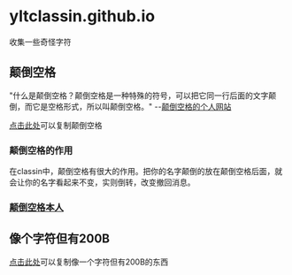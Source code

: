 # yltclassin.github.io
收集一些奇怪字符
## 颠倒空格
"什么是颠倒空格？颠倒空格是一种特殊的符号，可以把它同一行后面的文字颠倒，而它是空格形式，所以叫颠倒空格。" --[颠倒空格的个人网站](https://diandaokongge.github.io)

[点击此处](https://yltclassin.github.io/ddkg)可以复制颠倒空格

### 颠倒空格的作用

在classin中，颠倒空格有很大的作用。把你的名字颠倒的放在颠倒空格后面，就会让你的名字看起来不变，实则倒转，改变撤回消息。

### [颠倒空格本人](https://yltclassin.github.io/ddkgpeople)

## 像个字符但有200B

[点击此处](https://yltclassin.github.io/likabite)可以复制像一个字符但有200B的东西
